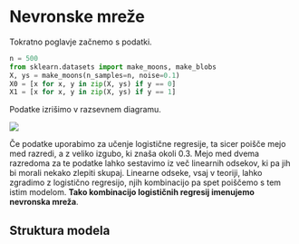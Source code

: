 # Nevronske mreže

Tokratno poglavje začnemo s podatki. 

```python
n = 500
from sklearn.datasets import make_moons, make_blobs
X, ys = make_moons(n_samples=n, noise=0.1)
X0 = [x for x, y in zip(X, ys) if y == 0]
X1 = [x for x, y in zip(X, ys) if y == 1]
```

Podatke izrišimo v razsevnem diagramu.

![](lunice.svg)

Če podatke uporabimo za učenje logistične regresije, ta sicer poišče mejo med razredi, a z veliko izgubo, ki znaša okoli 0.3. Mejo med dvema razredoma za te podatke lahko sestavimo iz več linearnih odsekov, ki pa jih bi morali nekako zlepiti skupaj. Linearne odseke, vsaj v teoriji, lahko zgradimo z logistično regresijo, njih kombinacijo pa spet poiščemo s tem istim modelom. **Tako kombinacijo logističnih regresij imenujemo nevronska mreža**.

## Struktura modela

